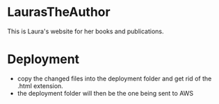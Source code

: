 # LaurasTheAuthor

This is Laura's website for her books and publications.

# Deployment

- copy the changed files into the deployment folder and get rid of the .html extension.
- the deployment folder will then be the one being sent to AWS
